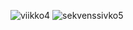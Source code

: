 ![viikko4](https://user-images.githubusercontent.com/32302869/38872195-59bd19ca-425b-11e8-83de-37ddf4471853.JPG)
![sekvenssivko5](https://user-images.githubusercontent.com/32302869/39156554-53ce9fa8-475f-11e8-8c5b-691a6a50b626.png)
